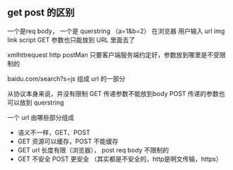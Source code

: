 ## get post 的区别
一个是req body， 一个是 querstring （a=1&b=2）
在浏览器
用户输入 url
img link script  GET 参数也只能放到 URL 里面去了

xmlhttrequest http postMan 只要客户端服务端约定好，参数放到哪里是不受限制的

baidu.com/search?s=js
组成 url 的一部分

从协议本身来说，并没有限制 GET 传递参数不能放到body
POST 传递的参数也可以放到 querstring

一个 url 由哪些部分组成

- 语义不一样，GET、POST
- GET 资源可以缓存，POST 不能缓存
- GET url 长度有限（浏览器）， post req body 不限制的
- GET 不安全 POST 更安全  （其实都是不安全的，http是明文传输，https）